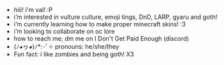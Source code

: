 - hiii! i'm val! :P
- i’m interested in vulture culture, emoji tings, DnD, LARP, gyaru and goth!
- i’m currently learning how to make proper minecraft skins! :3
- i’m looking to collaborate on oc lore
- how to reach me; dm me on I Don't Get Paid Enough (discord)
- (ﾉ◕ヮ◕)ﾉ*:･ﾟ✧ pronouns: he/she/they
- Fun fact: i like zombies and being goth! X3

